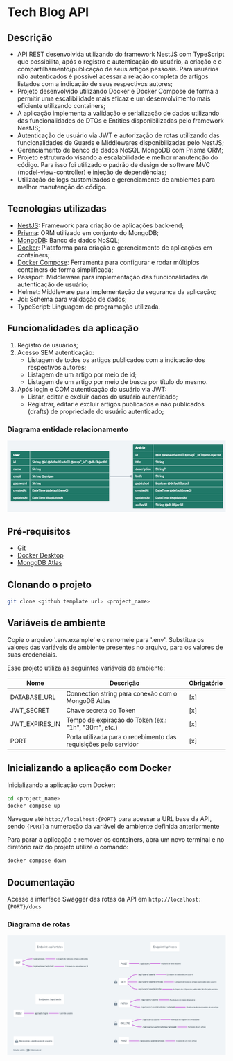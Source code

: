 # Tech Blog API

## Descrição

-   API REST desenvolvida utilizando do framework NestJS com TypeScript que possibilita, após o registro e autenticação do usuário, a criação e o compartilhamento/publicação de seus artigos pessoais. Para usuários não autenticados é possível acessar a relação completa de artigos listados com a indicação de seus respectivos autores;
-   Projeto desenvolvido utilizando Docker e Docker Compose de forma a permitir uma escalibilidade mais eficaz e um desenvolvimento mais eficiente utilizando containers;
-   A aplicação implementa a validação e serialização de dados utilizando das funcionalidades de DTOs e Entities disponibilizadas pelo framework NestJS;
-   Autenticação de usuário via JWT e autorização de rotas utilizando das funcionalidades de Guards e Middlewares disponibilizadas pelo NestJS;
-   Gerenciamento de banco de dados NoSQL MongoDB com Prisma ORM;
-   Projeto estruturado visando a escalabilidade e melhor manutenção do código. Para isso foi utilizado o padrão de design de software MVC (model-view-controller) e injeção de dependências;
-   Utilização de logs customizados e gerenciamento de ambientes para melhor manutenção do código.

## Tecnologias utilizadas

-   [NestJS](https://nestjs.com/): Framework para criação de aplicações back-end;
-   [Prisma](https://www.prisma.io/): ORM utilizado em conjunto do MongoDB;
-   [MongoDB](https://www.mongodb.com/): Banco de dados NoSQL;
-   [Docker](https://docs.docker.com/): Plataforma para criação e gerenciamento de aplicações em containers;
-   [Docker Compose](https://docs.docker.com/compose/): Ferramenta para configurar e rodar múltiplos containers de forma simplificada;
-   Passport: Middleware para implementação das funcionalidades de autenticação de usuário;
-   Helmet: Middleware para implementação de segurança da aplicação;
-   Joi: Schema para validação de dados;
-   TypeScript: Linguagem de programação utilizada.

## Funcionalidades da aplicação

1. Registro de usuários;
2. Acesso SEM autenticação:
    - Listagem de todos os artigos publicados com a indicação dos respectivos autores;
    - Listagem de um artigo por meio de id;
    - Listagem de um artigo por meio de busca por título do mesmo.
3. Após login e COM autenticação do usuário via JWT:
    - Listar, editar e excluir dados do usuário autenticado;
    - Registrar, editar e excluir artigos publicados e não publicados (drafts) de propriedade do usuário autenticado;

### Diagrama entidade relacionamento

![Diagrama entidade relacionamento](./app/src/docs/diagrams/tech-blog-api-diagram.PNG)

## Pré-requisitos

-   [Git](https://git-scm.com/)
-   [Docker Desktop](https://www.docker.com/)
-   [MongoDB Atlas](https://www.mongodb.com/)

## Clonando o projeto

```bash
git clone <github template url> <project_name>
```

## Variáveis de ambiente

Copie o arquivo '.env.example' e o renomeie para '.env'. Substitua os valores das variáveis de ambiente presentes no arquivo, para os valores de suas credenciais.

Esse projeto utiliza as seguintes variáveis de ambiente:

| Nome           | Descrição                                                        | Obrigatório |
| -------------- | ---------------------------------------------------------------- | ----------- |
| DATABASE_URL   | Connection string para conexão com o MongoDB Atlas               | [x]         |
| JWT_SECRET     | Chave secreta do Token                                           | [x]         |
| JWT_EXPIRES_IN | Tempo de expiração do Token (ex.: "1h", "30m", etc.)             | [x]         |
| PORT           | Porta utilizada para o recebimento das requisições pelo servidor | [x]         |

## Inicializando a aplicação com Docker

Inicializando a aplicação com Docker:

```bash
cd <project_name>
docker compose up
```

Navegue até `http://localhost:{PORT}` para acessar a URL base da API, sendo `{PORT}`a numeração da variável de ambiente definida anteriormente

Para parar a aplicação e remover os containers, abra um novo terminal e no diretório raiz do projeto utilize o comando:

```bash
docker compose down
```

## Documentação

Acesse a interface Swagger das rotas da API em `http://localhost:{PORT}/docs`

### Diagrama de rotas

![Diagrama de rotas](./app/src/docs/diagrams/tech-blog-api-routes.png)
